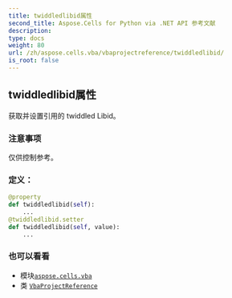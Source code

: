 ```yaml
---
title: twiddledlibid属性
second_title: Aspose.Cells for Python via .NET API 参考文献
description:
type: docs
weight: 80
url: /zh/aspose.cells.vba/vbaprojectreference/twiddledlibid/
is_root: false
---
```

## twiddledlibid属性

获取并设置引用的 twiddled Libid。

### 注意事项

仅供控制参考。
### 定义：
```python
@property
def twiddledlibid(self):
    ...
@twiddledlibid.setter
def twiddledlibid(self, value):
    ...
```

### 也可以看看
* 模块[`aspose.cells.vba`](../../)
* 类 [`VbaProjectReference`](/cells/python-net/zh/aspose.cells.vba/vbaprojectreference)
